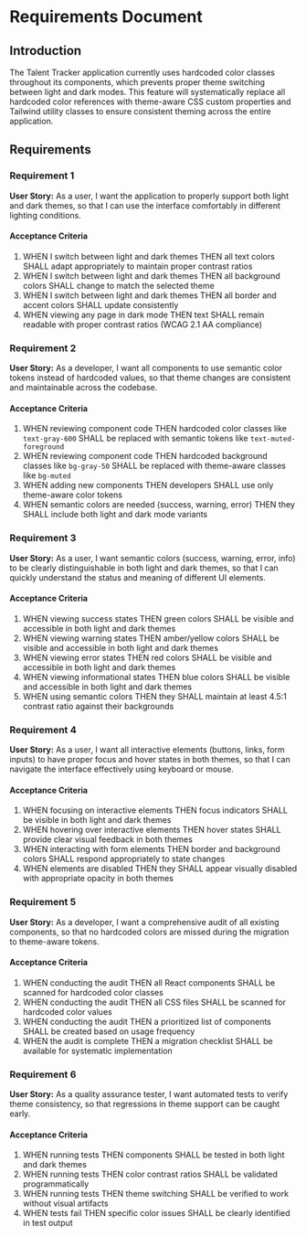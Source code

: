 # Requirements Document

## Introduction

The Talent Tracker application currently uses hardcoded color classes throughout its components, which prevents proper theme switching between light and dark modes. This feature will systematically replace all hardcoded color references with theme-aware CSS custom properties and Tailwind utility classes to ensure consistent theming across the entire application.

## Requirements

### Requirement 1

**User Story:** As a user, I want the application to properly support both light and dark themes, so that I can use the interface comfortably in different lighting conditions.

#### Acceptance Criteria

1. WHEN I switch between light and dark themes THEN all text colors SHALL adapt appropriately to maintain proper contrast ratios
2. WHEN I switch between light and dark themes THEN all background colors SHALL change to match the selected theme
3. WHEN I switch between light and dark themes THEN all border and accent colors SHALL update consistently
4. WHEN viewing any page in dark mode THEN text SHALL remain readable with proper contrast ratios (WCAG 2.1 AA compliance)

### Requirement 2

**User Story:** As a developer, I want all components to use semantic color tokens instead of hardcoded values, so that theme changes are consistent and maintainable across the codebase.

#### Acceptance Criteria

1. WHEN reviewing component code THEN hardcoded color classes like `text-gray-600` SHALL be replaced with semantic tokens like `text-muted-foreground`
2. WHEN reviewing component code THEN hardcoded background classes like `bg-gray-50` SHALL be replaced with theme-aware classes like `bg-muted`
3. WHEN adding new components THEN developers SHALL use only theme-aware color tokens
4. WHEN semantic colors are needed (success, warning, error) THEN they SHALL include both light and dark mode variants

### Requirement 3

**User Story:** As a user, I want semantic colors (success, warning, error, info) to be clearly distinguishable in both light and dark themes, so that I can quickly understand the status and meaning of different UI elements.

#### Acceptance Criteria

1. WHEN viewing success states THEN green colors SHALL be visible and accessible in both light and dark themes
2. WHEN viewing warning states THEN amber/yellow colors SHALL be visible and accessible in both light and dark themes  
3. WHEN viewing error states THEN red colors SHALL be visible and accessible in both light and dark themes
4. WHEN viewing informational states THEN blue colors SHALL be visible and accessible in both light and dark themes
5. WHEN using semantic colors THEN they SHALL maintain at least 4.5:1 contrast ratio against their backgrounds

### Requirement 4

**User Story:** As a user, I want all interactive elements (buttons, links, form inputs) to have proper focus and hover states in both themes, so that I can navigate the interface effectively using keyboard or mouse.

#### Acceptance Criteria

1. WHEN focusing on interactive elements THEN focus indicators SHALL be visible in both light and dark themes
2. WHEN hovering over interactive elements THEN hover states SHALL provide clear visual feedback in both themes
3. WHEN interacting with form elements THEN border and background colors SHALL respond appropriately to state changes
4. WHEN elements are disabled THEN they SHALL appear visually disabled with appropriate opacity in both themes

### Requirement 5

**User Story:** As a developer, I want a comprehensive audit of all existing components, so that no hardcoded colors are missed during the migration to theme-aware tokens.

#### Acceptance Criteria

1. WHEN conducting the audit THEN all React components SHALL be scanned for hardcoded color classes
2. WHEN conducting the audit THEN all CSS files SHALL be scanned for hardcoded color values
3. WHEN conducting the audit THEN a prioritized list of components SHALL be created based on usage frequency
4. WHEN the audit is complete THEN a migration checklist SHALL be available for systematic implementation

### Requirement 6

**User Story:** As a quality assurance tester, I want automated tests to verify theme consistency, so that regressions in theme support can be caught early.

#### Acceptance Criteria

1. WHEN running tests THEN components SHALL be tested in both light and dark themes
2. WHEN running tests THEN color contrast ratios SHALL be validated programmatically
3. WHEN running tests THEN theme switching SHALL be verified to work without visual artifacts
4. WHEN tests fail THEN specific color issues SHALL be clearly identified in test output